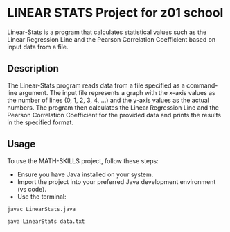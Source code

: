 # LINEAR STATS Project for z01 school

Linear-Stats is a program that calculates statistical values such as the Linear Regression Line and the Pearson Correlation Coefficient based on input data from a file.

## Description

The Linear-Stats program reads data from a file specified as a command-line argument. The input file represents a graph with the x-axis values as the number of lines (0, 1, 2, 3, 4, ...) and the y-axis values as the actual numbers. The program then calculates the Linear Regression Line and the Pearson Correlation Coefficient for the provided data and prints the results in the specified format.

## Usage

To use the MATH-SKILLS project, follow these steps:

* Ensure you have Java installed on your system.
* Import the project into your preferred Java development environment (vs code).
* Use the terminal: 
````
javac LinearStats.java
````
````
java LinearStats data.txt
````

